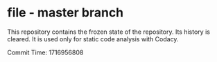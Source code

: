 # file - master branch

This repository contains the frozen state of the repository.
Its history is cleared. It is used only for static code
analysis with Codacy.

Commit Time: 1716956808